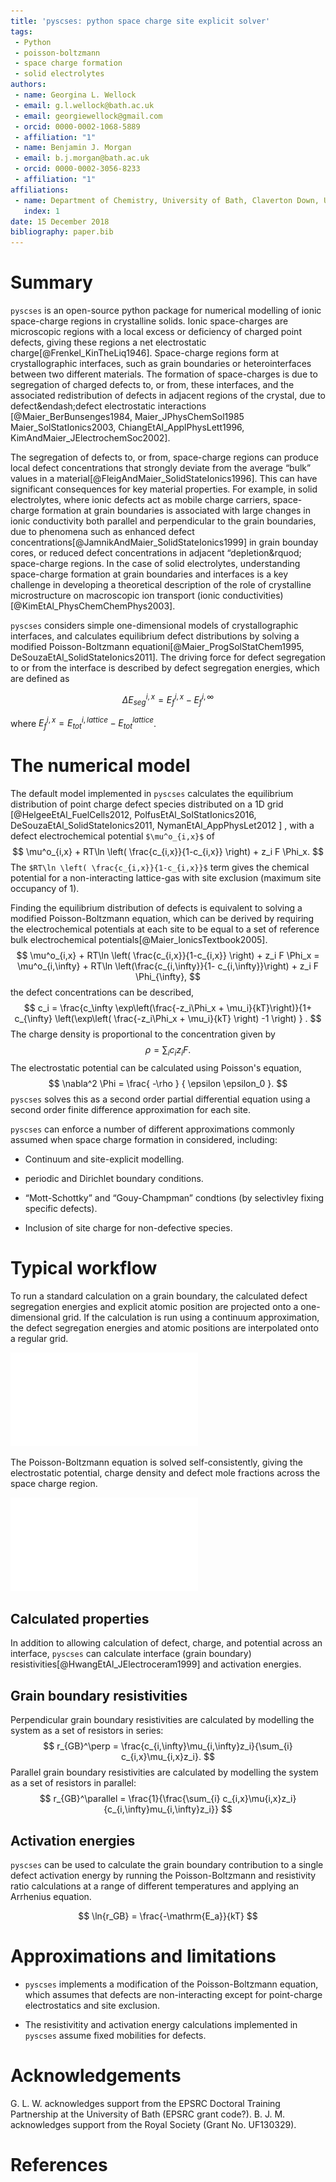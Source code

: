 ```yaml
---
title: 'pyscses: python space charge site explicit solver'
tags:
 - Python
 - poisson-boltzmann
 - space charge formation
 - solid electrolytes
authors:
 - name: Georgina L. Wellock
 - email: g.l.wellock@bath.ac.uk
 - email: georgiewellock@gmail.com
 - orcid: 0000-0002-1068-5889
 - affiliation: "1"
 - name: Benjamin J. Morgan
 - email: b.j.morgan@bath.ac.uk
 - orcid: 0000-0002-3056-8233
 - affiliation: "1"
affiliations:
 - name: Department of Chemistry, University of Bath, Claverton Down, UK, BA2 7AY
   index: 1
date: 15 December 2018
bibliography: paper.bib
---
```


# Summary

``pyscses`` is an open-source python package for numerical modelling of ionic space-charge regions in crystalline solids. Ionic space-charges are microscopic regions with a local excess or deficiency of charged point defects, giving these regions a net electrostatic charge[@Frenkel_KinTheLiq1946]. Space-charge regions form at crystallographic interfaces, such as grain boundaries or heterointerfaces between two different materials. The formation of space-charges is due to segregation of charged defects to, or from, these interfaces, and the associated redistribution of defects in adjacent regions of the crystal, due to defect&endash;defect electrostatic interactions [@Maier_BerBunsenges1984, Maier_JPhysChemSol1985 Maier_SolStatIonics2003, ChiangEtAl_ApplPhysLett1996, KimAndMaier_JElectrochemSoc2002]. 

The segregation of defects to, or from, space-charge regions can produce local defect concentrations that strongly deviate from the average &ldquo;bulk&rdquo; values in a material[@FleigAndMaier_SolidStateIonics1996]. This can have significant consequences for key material properties. For example, in solid electrolytes, where ionic defects act as mobile charge carriers, space-charge formation at grain boundaries is associated with large changes in ionic conductivity both parallel and perpendicular to the grain boundaries, due to phenomena such as enhanced defect concentrations[@JamnikAndMaier_SolidStateIonics1999] in grain bounday cores, or reduced defect concentrations in adjacent &ldquo;depletion&rquod; space-charge regions. In the case of solid electrolytes, understanding space-charge formation at grain boundaries and interfaces is a key challenge in developing a theoretical description of the role of crystalline microstructure on macroscopic ion transport (ionic conductivities)[@KimEtAl_PhysChemChemPhys2003].

``pyscses`` considers simple one-dimensional models of crystallographic interfaces, and calculates equilibrium defect distributions by solving a modified Poisson-Boltzmann equationi[@Maier_ProgSolStatChem1995, DeSouzaEtAl_SolidStateIonics2011]. The driving force for defect segregation to or from the interface is described by defect segregation energies, which are defined as

$$
\Delta E_{seg}^{i,x} = E_{f}^{i,x} - E_{f}^{i, \infty}
$$

where $E_{f}^{i,x} = E_{tot}^{i,lattice} - E_{tot}^{lattice}$.

# The numerical model
The default model implemented in ``pyscses`` calculates the equilibrium distribution of point charge defect species distributed on a 1D grid [@HelgeeEtAl_FuelCells2012, PolfusEtAl_SolStatIonics2016, DeSouzaEtAl_SolidStateIonics2011, NymanEtAl_AppPhysLet2012 ] , with a defect electrochemical potential `$\mu^o_{i,x}$` of
$$
\mu^o_{i,x} + RT\ln \left( \frac{c_{i,x}}{1-c_{i,x}} \right) + z_i F \Phi_x.
$$
The `$RT\ln \left( \frac{c_{i,x}}{1-c_{i,x}}$` term gives the chemical potential for a non-interacting lattice-gas with site exclusion (maximum site occupancy of 1).

Finding the equilibrium distribution of defects is equivalent to solving a modified Poisson-Boltzmann equation, which can be derived by requiring the electrochemical potentials at each site to be equal to a set of reference bulk electrochemical potentials[@Maier_IonicsTextbook2005].
$$
\mu^o_{i,x} + RT\ln \left( \frac{c_{i,x}}{1-c_{i,x}} \right) + z_i F \Phi_x = \mu^o_{i,\infty} + RT\ln \left(\frac{c_{i,\infty}}{1- c_{i,\infty}}\right) + z_i F \Phi_{\infty},
$$
the defect concentrations can be described,
$$
c_i = \frac{c_\infty \exp\left(\frac{-z_i\Phi_x + \mu_i}{kT}\right)}{1+ c_{\infty} \left(\exp\left( \frac{-z_i\Phi_x + \mu_i}{kT} \right) -1 \right) } . 
$$
The charge density is proportional to the concentration given by
$$
\rho = \sum_i c_i z_i F.
$$
The electrostatic potential can be calculated using Poisson's equation,
$$
\nabla^2 \Phi = \frac{ -\rho } { \epsilon \epsilon_0 }.
$$
``pyscses`` solves this as a second order partial differential equation using a second order finite difference approximation for each site.

``pyscses`` can enforce a number of different approximations commonly assumed when space charge formation in considered, including:

- Continuum and site-explicit modelling.

- periodic and Dirichlet boundary conditions.

- &ldquo;Mott-Schottky&rdquo; and &ldquo;Gouy-Champman&rdquo; condtions (by selectivley fixing specific defects).

- Inclusion of site charge for non-defective species.

# Typical workflow

To run a standard calculation on a grain boundary, the calculated defect segregation energies and explicit atomic position are projected onto a one-dimensional grid. If the calculation is run using a continuum approximation, the defect segregation energies and atomic positions are interpolated onto a regular grid.

![Defect positions projected onto a one-dimensional grid](Figures/segregation_energies.pdf)

The Poisson-Boltzmann equation is solved self-consistently, giving the electrostatic potential, charge density and defect mole fractions across the space charge region.

![Example output for Gd-doped ceria. Comparison between the output from the Poisson-Boltzmann solver using continuum and site-explicit modelling](Figures/continuum_vs_se_joss_MS.pdf)

## Calculated properties

In addition to allowing calculation of defect, charge, and potential across an interface, ``pyscses`` can calculate interface (grain boundary) resistivities[@HwangEtAl_JElectroceram1999] and activation energies. 

## Grain boundary resistivities

Perpendicular grain boundary resistivities are calculated by modelling the system as a set of resistors in series:
$$
r_{GB}^\perp = \frac{c_{i,\infty}\mu_{i,\infty}z_i}{\sum_{i} c_{i,x}\mu_{i,x}z_i}.
$$
Parallel grain boundary resistivities are calculated by modelling the system as a set of resistors in parallel:
$$
r_{GB}^\parallel = \frac{1}{\frac{\sum_{i} c_{i,x}\mu{i,x}z_i}{c_{i,\infty}mu_{i,\infty}z_i}}
$$
 
## Activation energies
``pyscses`` can be used to calculate the grain boundary contribution to a single defect activation energy by running the Poisson-Boltzmann and resistivity ratio calculations at a range of different temperatures and applying an Arrhenius equation. 

$$
\ln{r_GB} = \frac{-\mathrm{E_a}}{kT}
$$

# Approximations and limitations
- ``pyscses`` implements a modification of the Poisson-Boltzmann equation, which assumes that defects are non-interacting except for point-charge electrostatics and site exclusion.

- The resistivitity and activation energy calculations implemented in ``pyscses`` assume fixed mobilities for defects.

# Acknowledgements

G. L. W. acknowledges support from the EPSRC Doctoral Training Partnership at the University of Bath (EPSRC grant code?).
B. J. M. acknowledges support from the Royal Society (Grant No. UF130329).

# References
